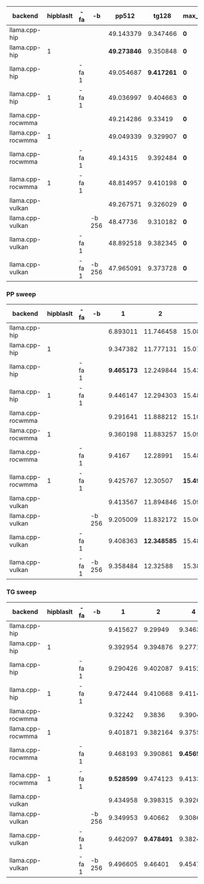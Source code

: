 | backend           | hipblaslt   | -fa   | -b     | pp512         | tg128        | max_mem   |
|-------------------|-------------|-------|--------|---------------|--------------|-----------|
| llama.cpp-hip     |             |       |        | 49.143379     | 9.347466     | **0**     |
| llama.cpp-hip     | 1           |       |        | **49.273846** | 9.350848     | **0**     |
| llama.cpp-hip     |             | -fa 1 |        | 49.054687     | **9.417261** | **0**     |
| llama.cpp-hip     | 1           | -fa 1 |        | 49.036997     | 9.404663     | **0**     |
| llama.cpp-rocwmma |             |       |        | 49.214286     | 9.33419      | **0**     |
| llama.cpp-rocwmma | 1           |       |        | 49.049339     | 9.329907     | **0**     |
| llama.cpp-rocwmma |             | -fa 1 |        | 49.14315      | 9.392484     | **0**     |
| llama.cpp-rocwmma | 1           | -fa 1 |        | 48.814957     | 9.410198     | **0**     |
| llama.cpp-vulkan  |             |       |        | 49.267571     | 9.326029     | **0**     |
| llama.cpp-vulkan  |             |       | -b 256 | 48.47736      | 9.310182     | **0**     |
| llama.cpp-vulkan  |             | -fa 1 |        | 48.892518     | 9.382345     | **0**     |
| llama.cpp-vulkan  |             | -fa 1 | -b 256 | 47.965091     | 9.373728     | **0**     |


### PP sweep


| backend           | hipblaslt   | -fa   | -b     | 1            | 2             | 4             | 8             | 16            | 32           | 64            | 128           | 256           | 512           | 1024          | 2048          | 4096          |
|-------------------|-------------|-------|--------|--------------|---------------|---------------|---------------|---------------|--------------|---------------|---------------|---------------|---------------|---------------|---------------|---------------|
| llama.cpp-hip     |             |       |        | 6.893011     | 11.746458     | 15.086973     | 19.42102      | 25.63038      | 33.913006    | 43.026036     | 47.100509     | 48.468836     | 49.143379     | **49.020315** | 48.149738     | 46.847153     |
| llama.cpp-hip     | 1           |       |        | 9.347382     | 11.777131     | 15.072274     | 19.433363     | 25.58105      | 33.823571    | 42.903025     | 46.968737     | 48.461254     | **49.273846** | 48.989714     | 48.33145      | 47.098683     |
| llama.cpp-hip     |             | -fa 1 |        | **9.465173** | 12.249844     | 15.431831     | **19.791217** | 25.906743     | 34.350835    | 43.522692     | 47.435739     | 48.702473     | 49.054687     | 47.354664     | 44.497871     | 40.980103     |
| llama.cpp-hip     | 1           | -fa 1 |        | 9.446147     | 12.294303     | 15.489059     | 19.775365     | **25.946988** | 34.438579    | 43.478269     | 47.405527     | **48.777743** | 49.036997     | 47.441326     | 44.768507     | 41.153489     |
| llama.cpp-rocwmma |             |       |        | 9.291641     | 11.888212     | 15.108553     | 19.389266     | 25.636152     | 33.891665    | 43.102374     | 46.978725     | 48.460199     | 49.214286     | 48.983495     | **48.386425** | **47.131394** |
| llama.cpp-rocwmma | 1           |       |        | 9.360198     | 11.883257     | 15.092103     | 19.505846     | 25.434306     | 33.871902    | 43.029994     | 46.88462      | 48.292047     | 49.049339     | 48.836773     | 48.237681     | 46.969331     |
| llama.cpp-rocwmma |             | -fa 1 |        | 9.4167       | 12.28991      | 15.48213      | 19.730015     | 25.902377     | 34.438115    | 43.552292     | **47.439834** | 48.599959     | 49.14315      | 47.386733     | 44.385218     | 40.623956     |
| llama.cpp-rocwmma | 1           | -fa 1 |        | 9.425767     | 12.30507      | **15.498342** | 19.781891     | 25.812811     | **34.47498** | **43.574916** | 47.347396     | 48.591981     | 48.814957     | 47.065744     | 44.456123     | 40.29959      |
| llama.cpp-vulkan  |             |       |        | 9.413567     | 11.894846     | 15.09416      | 19.361751     | 25.520392     | 33.961564    | 42.97105      | 46.924393     | 48.391858     | 49.267571     | 48.895057     | 48.348003     | 46.96837      |
| llama.cpp-vulkan  |             |       | -b 256 | 9.205009     | 11.832172     | 15.066605     | 19.399639     | 25.490265     | 33.785231    | 43.049697     | 47.118861     | 48.403687     | 48.47736      | 48.046111     | 47.484597     | 46.334606     |
| llama.cpp-vulkan  |             | -fa 1 |        | 9.408363     | **12.348585** | 15.48622      | 19.767554     | 25.851147     | 34.40397     | 43.557516     | 47.407473     | 48.618419     | 48.892518     | 47.528269     | 44.894656     | 41.093445     |
| llama.cpp-vulkan  |             | -fa 1 | -b 256 | 9.358484     | 12.32588      | 15.381322     | 19.776412     | 25.876745     | 34.372547    | 43.540677     | 47.353843     | 48.643124     | 47.965091     | 46.65766      | 44.105436     | 40.098281     |


### TG sweep


| backend           | hipblaslt   | -fa   | -b     | 1            | 2            | 4            | 8            | 16           | 32           | 64           | 128          | 256         | 512          | 1024         | 2048        | 4096         |
|-------------------|-------------|-------|--------|--------------|--------------|--------------|--------------|--------------|--------------|--------------|--------------|-------------|--------------|--------------|-------------|--------------|
| llama.cpp-hip     |             |       |        | 9.415627     | 9.29949      | 9.346351     | 9.375331     | 9.374979     | 9.320437     | 9.347201     | 9.347466     | 9.312187    | 9.29465      | 9.226666     | 9.084854    | 8.869221     |
| llama.cpp-hip     | 1           |       |        | 9.392954     | 9.394876     | 9.277143     | 9.370691     | 9.351931     | 9.377876     | 9.336316     | 9.350848     | 9.327034    | 9.299347     | 9.231182     | 9.112584    | 8.873308     |
| llama.cpp-hip     |             | -fa 1 |        | 9.290426     | 9.402087     | 9.415234     | 9.383657     | **9.438488** | 9.422425     | 9.396759     | **9.417261** | 9.381103    | 9.329745     | **9.283526** | 9.125839    | 8.818763     |
| llama.cpp-hip     | 1           | -fa 1 |        | 9.472444     | 9.410668     | 9.411484     | 9.440914     | 9.409778     | **9.475991** | 9.38709      | 9.404663     | **9.38633** | 9.347484     | 9.271599     | 9.109165    | 8.844615     |
| llama.cpp-rocwmma |             |       |        | 9.32242      | 9.3836       | 9.390411     | 9.335065     | 9.329684     | 9.338206     | 9.390593     | 9.33419      | 9.321842    | 9.293776     | 9.205886     | 9.085383    | 8.86921      |
| llama.cpp-rocwmma | 1           |       |        | 9.401871     | 9.382164     | 9.375519     | 9.348368     | 9.371046     | 9.351495     | 9.324632     | 9.329907     | 9.321349    | 9.28371      | 9.227308     | 9.08904     | 8.866249     |
| llama.cpp-rocwmma |             | -fa 1 |        | 9.468193     | 9.390861     | **9.456583** | 9.406455     | 9.381066     | 9.415049     | 9.406351     | 9.392484     | 9.361407    | 9.341391     | 9.26076      | 9.107533    | 8.800278     |
| llama.cpp-rocwmma | 1           | -fa 1 |        | **9.528599** | 9.474123     | 9.41332      | **9.444616** | 9.387768     | 9.426258     | 9.396898     | 9.410198     | 9.38609     | **9.353809** | 9.249039     | **9.14804** | 8.824403     |
| llama.cpp-vulkan  |             |       |        | 9.434958     | 9.398315     | 9.392689     | 9.382863     | 9.347938     | 9.328539     | 9.366943     | 9.326029     | 9.322255    | 9.287548     | 9.229486     | 9.09243     | **8.874347** |
| llama.cpp-vulkan  |             |       | -b 256 | 9.349953     | 9.40662      | 9.308673     | 9.34639      | 9.337282     | 9.351618     | 9.355257     | 9.310182     | 9.314387    | 9.280478     | 9.226462     | 9.089755    | 8.852218     |
| llama.cpp-vulkan  |             | -fa 1 |        | 9.462097     | **9.478491** | 9.38243      | 9.42701      | 9.404783     | 9.370656     | **9.425581** | 9.382345     | 9.362127    | 9.337708     | 9.28092      | 9.085318    | 8.845072     |
| llama.cpp-vulkan  |             | -fa 1 | -b 256 | 9.496605     | 9.46401      | 9.454732     | 9.427586     | 9.431451     | 9.402166     | 9.385825     | 9.373728     | 9.385593    | 9.337055     | 9.26579      | 9.111089    | 8.807028     |